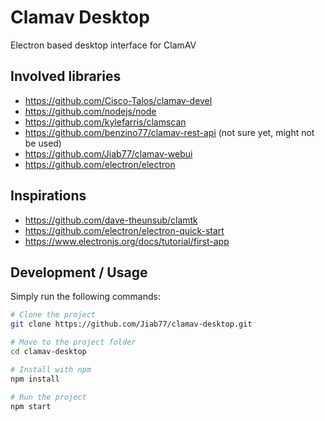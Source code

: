# Clamav Desktop

Electron based desktop interface for ClamAV

## Involved libraries

* https://github.com/Cisco-Talos/clamav-devel
* https://github.com/nodejs/node
* https://github.com/kylefarris/clamscan
* https://github.com/benzino77/clamav-rest-api (not sure yet, might not be used)
* https://github.com/Jiab77/clamav-webui
* https://github.com/electron/electron


## Inspirations

* https://github.com/dave-theunsub/clamtk
* https://github.com/electron/electron-quick-start
* https://www.electronjs.org/docs/tutorial/first-app

## Development / Usage

Simply run the following commands:

```bash
# Clone the project
git clone https://github.com/Jiab77/clamav-desktop.git

# Move to the project folder
cd clamav-desktop

# Install with npm
npm install

# Run the project
npm start
```
